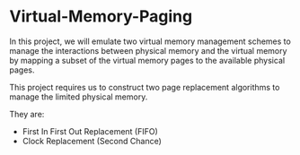 # Virtual-Memory-Paging
In this project, we will emulate two virtual memory management schemes to manage the interactions between physical memory and the virtual memory by mapping a subset of the virtual memory pages to the available physical pages.

This project requires us to construct two page replacement algorithms to manage the limited physical memory.

They are:
- First In First Out Replacement (FIFO)
- Clock Replacement (Second Chance)
